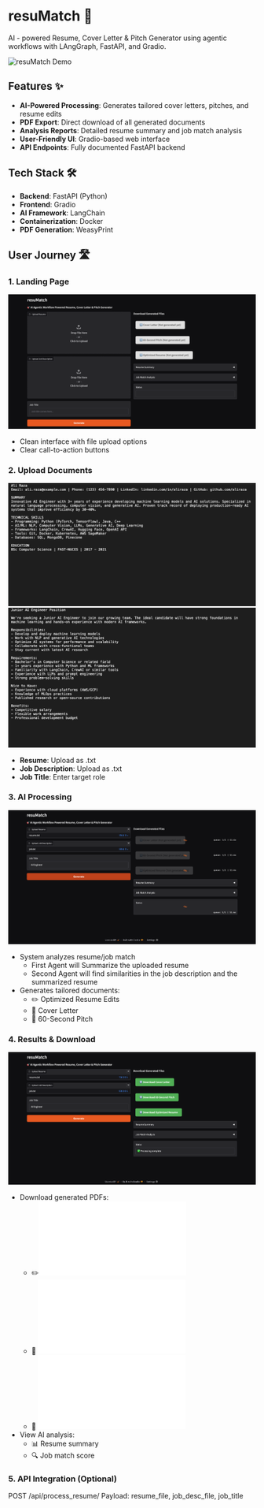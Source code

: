 # resuMatch 🚀

AI - powered Resume, Cover Letter & Pitch Generator using agentic workflows with LAngGraph, FastAPI, and Gradio.

![resuMatch Demo](./screenshots/demo.gif)

## Features ✨

- **AI-Powered Processing**: Generates tailored cover letters, pitches, and resume edits
- **PDF Export**: Direct download of all generated documents
- **Analysis Reports**: Detailed resume summary and job match analysis
- **User-Friendly UI**: Gradio-based web interface
- **API Endpoints**: Fully documented FastAPI backend

## Tech Stack 🛠️

- **Backend**: FastAPI (Python)
- **Frontend**: Gradio
- **AI Framework**: LangChain
- **Containerization**: Docker
- **PDF Generation**: WeasyPrint

## User Journey 🛣️

### 1. Landing Page
![Landing Page](./screenshots/landing_page.png)
- Clean interface with file upload options
- Clear call-to-action buttons

### 2. Upload Documents
![Uploaded Resume](./screenshots/uploaded_resume.png)
![Uploaded Job Description](./screenshots/uploaded_job_description.png)
- **Resume**: Upload as .txt
- **Job Description**: Upload as .txt
- **Job Title**: Enter target role

### 3. AI Processing
![Processing State](./screenshots/processing.png)
- System analyzes resume/job match
   - First Agent will Summarize the uploaded resume
   - Second Agent will find similarities in the job description and the summarized resume
- Generates tailored documents:
  - ✏️ Optimized Resume Edits
  - 📄 Cover Letter
  - 🎤 60-Second Pitch

### 4. Results & Download
![Output Preview](./screenshots/output_page.png)
- Download generated PDFs:
  - ✏️![Optimized Resume Edits](./screenshots/resume_edits.pdf)
  - 📄 ![Cover Letter](./screenshots/cover_letter.pdf)
  - 🎤 ![60-second pitch](./screenshots/pitch.pdf)
- View AI analysis:
  - 📊 Resume summary
  - 🔍 Job match score

### 5. API Integration (Optional)
POST /api/process_resume/
Payload: resume_file, job_desc_file, job_title

